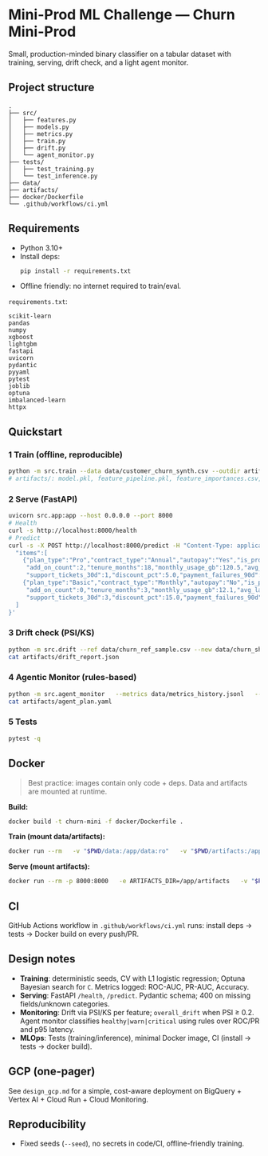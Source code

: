 # Mini-Prod ML Challenge — Churn Mini-Prod

Small, production-minded binary classifier on a tabular dataset with training, serving, drift check, and a light agent monitor. 

## Project structure
```
.
├── src/
│   ├── features.py
│   ├── models.py
│   ├── metrics.py
│   ├── train.py
│   ├── drift.py
│   └── agent_monitor.py
├── tests/
│   ├── test_training.py
│   └── test_inference.py
├── data/                      
├── artifacts/                 
├── docker/Dockerfile
└── .github/workflows/ci.yml
```

## Requirements
- Python 3.10+
- Install deps:  
  ```bash
  pip install -r requirements.txt
  ```
- Offline friendly: no internet required to train/eval.

`requirements.txt`:
```
scikit-learn
pandas
numpy
xgboost
lightgbm
fastapi
uvicorn
pydantic
pyyaml
pytest
joblib
optuna
imbalanced-learn
httpx
```

## Quickstart

### 1 Train (offline, reproducible)
```bash
python -m src.train --data data/customer_churn_synth.csv --outdir artifacts/
# artifacts/: model.pkl, feature_pipeline.pkl, feature_importances.csv, metrics.json
```

### 2 Serve (FastAPI)
```bash
uvicorn src.app:app --host 0.0.0.0 --port 8000
# Health
curl -s http://localhost:8000/health
# Predict
curl -s -X POST http://localhost:8000/predict -H "Content-Type: application/json" -d '{
  "items":[
    {"plan_type":"Pro","contract_type":"Annual","autopay":"Yes","is_promo_user":"No",
     "add_on_count":2,"tenure_months":18,"monthly_usage_gb":120.5,"avg_latency_ms":85,
     "support_tickets_30d":1,"discount_pct":5.0,"payment_failures_90d":0,"downtime_hours_30d":0.2},
    {"plan_type":"Basic","contract_type":"Monthly","autopay":"No","is_promo_user":"Yes",
     "add_on_count":0,"tenure_months":3,"monthly_usage_gb":12.1,"avg_latency_ms":220,
     "support_tickets_30d":3,"discount_pct":15.0,"payment_failures_90d":2,"downtime_hours_30d":1.5}
  ]
}'
```

### 3 Drift check (PSI/KS)
```bash
python -m src.drift --ref data/churn_ref_sample.csv --new data/churn_shifted_sample.csv --out artifacts/drift_report.json
cat artifacts/drift_report.json
```

### 4 Agentic Monitor (rules-based)
```bash
python -m src.agent_monitor   --metrics data/metrics_history.jsonl   --drift artifacts/drift_report.json   --out artifacts/agent_plan.yaml
cat artifacts/agent_plan.yaml
```

### 5 Tests
```bash
pytest -q
```

## Docker

> Best practice: images contain only code + deps. Data and artifacts are mounted at runtime.

**Build:**
```bash
docker build -t churn-mini -f docker/Dockerfile .
```

**Train (mount data/artifacts):**
```bash
docker run --rm   -v "$PWD/data:/app/data:ro"   -v "$PWD/artifacts:/app/artifacts"   churn-mini   python -m src.train --data /app/data/customer_churn_synth.csv --outdir /app/artifacts/
```

**Serve (mount artifacts):**
```bash
docker run --rm -p 8000:8000   -e ARTIFACTS_DIR=/app/artifacts   -v "$PWD/artifacts:/app/artifacts:ro"   churn-mini
```

## CI

GitHub Actions workflow in `.github/workflows/ci.yml` runs: install deps → tests → Docker build on every push/PR.

## Design notes
- **Training**: deterministic seeds, CV with L1 logistic regression; Optuna Bayesian search for `C`. Metrics logged: ROC-AUC, PR-AUC, Accuracy.
- **Serving**: FastAPI `/health`, `/predict`. Pydantic schema; 400 on missing fields/unknown categories.
- **Monitoring**: Drift via PSI/KS per feature; `overall_drift` when PSI ≥ 0.2. Agent monitor classifies `healthy|warn|critical` using rules over ROC/PR and p95 latency.
- **MLOps**: Tests (training/inference), minimal Docker image, CI (install → tests → docker build).

## GCP (one-pager)
See `design_gcp.md` for a simple, cost-aware deployment on BigQuery + Vertex AI + Cloud Run + Cloud Monitoring.

## Reproducibility
- Fixed seeds (`--seed`), no secrets in code/CI, offline-friendly training.
